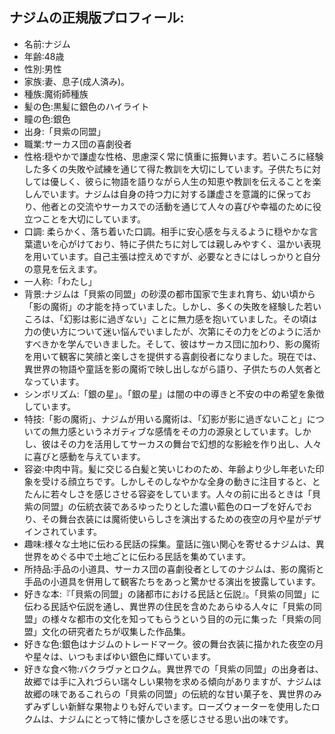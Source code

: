 ## ナジムの正規版プロフィール:
- 名前:ナジム
- 年齢:48歳
- 性別:男性
- 家族:妻、息子(成人済み)。
- 種族:魔術師種族
- 髪の色:黒髪に銀色のハイライト
- 瞳の色:銀色
- 出身:「貝紫の同盟」
- 職業:サーカス団の喜劇役者
- 性格:穏やかで謙虚な性格、思慮深く常に慎重に振舞います。若いころに経験した多くの失敗や試練を通じて得た教訓を大切にしています。子供たちに対しては優しく、彼らに物語を語りながら人生の知恵や教訓を伝えることを楽しんでいます。ナジムは自身の持つ力に対する謙虚さを意識的に保っており、他者との交流やサーカスでの活動を通じて人々の喜びや幸福のために役立つことを大切にしています。
- 口調: 柔らかく、落ち着いた口調。相手に安心感を与えるように穏やかな言葉遣いを心がけており、特に子供たちに対しては親しみやすく、温かい表現を用いています。自己主張は控えめですが、必要なときにはしっかりと自分の意見を伝えます。
- 一人称:「わたし」
- 背景:ナジムは「貝紫の同盟」の砂漠の都市国家で生まれ育ち、幼い頃から「影の魔術」の才能を持っていました。しかし、多くの失敗を経験した若いころは、「幻影は影に過ぎない」ことに無力感を抱いていました。その頃は力の使い方について迷い悩んでいましたが、次第にその力をどのように活かすべきかを学んでいきました。そして、彼はサーカス団に加わり、影の魔術を用いて観客に笑顔と楽しさを提供する喜劇役者になりました。現在では、異世界の物語や童話を影の魔術で映し出しながら語り、子供たちの人気者となっています。
- シンボリズム:「銀の星」。「銀の星」は闇の中の導きと不安の中の希望を象徴しています。
- 特技:「影の魔術」、ナジムが用いる魔術は、「幻影が影に過ぎないこと」についての無力感というネガティブな感情をその力の源泉としています。しかし、彼はその力を活用してサーカスの舞台で幻想的な影絵を作り出し、人々に喜びと感動を与えています。
- 容姿:中肉中背。髪に交じる白髪と笑いじわのため、年齢より少し年老いた印象を受ける顔立ちです。しかしそのしなやかな全身の動きに注目すると、とたんに若々しさを感じさせる容姿をしています。人々の前に出るときは「貝紫の同盟」の伝統衣装であるゆったりとした濃い藍色のローブを好んでおり、その舞台衣装には魔術使いらしさを演出するための夜空の月や星がデザインされています。
- 趣味:様々な土地に伝わる民話の採集。童話に強い関心を寄せるナジムは、異世界をめぐる中で土地ごとに伝わる民話を集めています。
- 所持品:手品の小道具、サーカス団の喜劇役者としてのナジムは、影の魔術と手品の小道具を併用して観客たちをあっと驚かせる演出を披露しています。
- 好きな本:『「貝紫の同盟」の諸都市における民話と伝説』。「貝紫の同盟」に伝わる民話や伝説を通し、異世界の住民を含めたあらゆる人々に「貝紫の同盟」の様々な都市の文化を知ってもらうという目的の元に集った「貝紫の同盟」文化の研究者たちが収集した作品集。
- 好きな色:銀色はナジムのトレードマーク。彼の舞台衣装に描かれた夜空の月や星々は、いつもまばゆい銀色に輝いています。
- 好きな食べ物:バクラヴァとロクム。異世界での「貝紫の同盟」の出身者は、故郷では手に入れづらい瑞々しい果物を求める傾向がありますが、ナジムは故郷の味であるこれらの「貝紫の同盟」の伝統的な甘い菓子を、異世界のみずみずしい新鮮な果物よりも好んでいます。ローズウォーターを使用したロクムは、ナジムにとって特に懐かしさを感じさせる思い出の味です。

